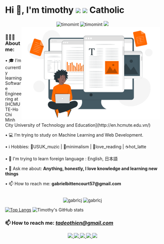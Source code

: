 <h1 align="left">Hi 👋, I'm timothy <img src="https://img.icons8.com/color/48/000000/vietnam-circular.png"/> <img src="https://img.icons8.com/fluent/48/000000/church.png"/> Catholic </h1>

<p align="center"> 
  <img src="https://komarev.com/ghpvc/?username=timomint" alt="timomint" /> 
  <img src="https://badges.pufler.dev/repos/timomint" alt="timomint" /> 
  <img src="https://visitor-badge.laobi.icu/badge?page_id=timomint.timomint")
</p>
  <img align="right" src="https://raw.githubusercontent.com/gabrlcj/gabrlcj/2aa161dfb942e25ec84396721837dfccc98e08f2/Illustration.svg" alt="Illustration" title="Illustration Storyset" width=450/>
    
  
  <div align="left">
    <h3>👨🏽‍💻 About me:</h3>
        <p>• 🎓 I’m currently learning Software Engineering at [HCMUTE-Ho Chi Minh City University of Technology and Education](http://en.hcmute.edu.vn/)
          <p>• 💻 I’m trying to study on Machine Learning and Web Development. 
        <p>• ℹ️ Hobbies: 🎼USUK_muzic | 🍏minimalism | 📖love_reading | ☕hot_latte</p>
     <p>• 📖 I'm trying to learn foreign language : English, 日本語</p>
        <p>• 💬 Ask me about: <b>Anything, honestly, I love knowledge and learning new things</b></p>
        <p>• 📫 How to reach me: <b>gabrielbittencourt57@gmail.com</b></p>
</div><br>

<div align="center">
    <img height="155em" src="https://github-readme-stats.vercel.app/api?username=gabrlcj&show_icons=true&theme=slateorange&title_color=f34213&text_color=0c0c0c&icon_color=0c0c0c&locale=en&hide_border=true&bg_color=bbb8b2" alt="gabrlcj" />
    <img height="155em" src="https://github-readme-stats.vercel.app/api/top-langs?username=gabrlcj&show_icons=true&theme=slateorange&title_color=f34213&text_color=0c0c0c&icon_color=0c0c0c&layout=compact&hide_border=true&bg_color=bbb8b2" alt="gabrlcj" />
</div>

[![Top Langs](https://github-readme-stats.vercel.app/api/top-langs/?username=timomint&theme=dark&langs_count=10&layout=compat&custom_title=Top%20Languages)](https://github.com/timomint/github-readme-stats)
![Timothy's GitHub stats](https://github-readme-stats.vercel.app/api?username=timomint&count_private=true&show_icons=true&theme=dark)


### 📫 How to reach me: *tadeothien@gmail.com*
<p align="center">
  
  <a href="https://www.facebook.com/tadeothien" alt="Facebook">
    <img src="https://img.icons8.com/ios/50/000000/facebook-new.png" />
  </a> 
  <a href="https://github.com/timomint" alt="Github">
    <img src="https://img.icons8.com/ios/50/000000/github-2.png"/>
  </a> 
  <a href="https://www.flickr.com/photos/timothylysf/" alt="Flickr">
    <img src="https://img.icons8.com/ios/50/000000/flickr.png""/>
  </a>
  <a href="https://linkedin.com/in/timomint" target="_blank">
    <img src="https://img.icons8.com/ios/50/000000/linkedin.png"/>
  </a>
  <a href="https://www.instagram.com/xxieqmizh/" target="_blank">
    <img src="https://img.icons8.com/ios/50/000000/instagram-new--v2.png"/>
  </a>
                                                                       
</p>





 
<!--https://github.com/anuraghazra/github-readme-stats/blob/master/themes/README.md-->
